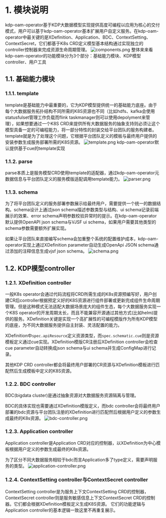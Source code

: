 # 1. 模块说明
kdp-oam-operator基于KDP大数据模型实现提供高度可编程以应用为核心的交付模式，用户可以基于kdp-oam-operator基本扩展用户自定义服务。在kdp-oam-operator中最关键的是XDefinition、Application、BDC、ContextSetting、ContextSecret，它们都基于K8s CRD定义模型基本结构通过实现独立的controller控制器来完成资源生命周期管理。
![components.png](resources%2Fcomponents.png)
整体来来看kdp-oam-operator的功能模块分为3个部分：基础能力模块、KDP模型controller、用户工具

## 1.1. 基础能力模块
### 1.1.1. template
template是基础能力中最重要的，它为KDP模型提供统一的基础能力底座。由于每个大数据服务拓扑结构不同所需的K8S资源也不同（比如hdfs、kafka会使用statusfulset管理工作负载而flink taskmanager则可以使用depolyment来管理），如果想要通过一个K8S CRD来提供所有大数据服务的抽象支持则必须让这个模型具备一定的可编程能力，将一部分特性的封装交给平台团队的服务构建者。template就是为了处理这个问题，它根据平台团队定义的模板与最终用户提供的安装参数生成服务部署所需的K8S资源。
![template.png](resources%2Ftemplate.png)
kdp-oam-operator默认提供基于cue的template实现

### 1.1.2. parse
parse本质上是服务模型CRD使用template的适配器，通过kdp-oam-operator元数据信息与平台团队定义的服务模版适配调用template能力。
![parser.png](resources%2Fparser.png)

### 1.1.3. schema
为了将平台团队定义的服务部署参数展示给最终用户，需要提供一个统一的数据结构。schema设计上通过json schema描述参数类型与结构、ui schema记录前端展示的效果、error schema声明参数校验异常时的提示。在kdp-oam-operator默认提供OpenAPI json schema与VJSF ui schema，如果用户需要其他类型的schema参数需要额外扩展实现。

如果让平台团队来直接编写schema会加重整个系统的配置维护成本，kdp-oam-operator实现上通过XDefinition parameter自动生成OpenApi JSON schema通过添加的注释信息生成vjsf json schema。
![schema.png](resources%2Fschema.png)


## 1.2. KDP模型controller
### 1.2.1. XDefinition controller
一般K8s operator会通过代码流程将CRD所需生成的K8s资源预编写好，用户创建CR后controller根据预定义好的K8S资源进行组件部署或更新完成组件生命周期管理。但是这种模式无法适配大数据场景庞大的组件生态，每个大数据服务实现一个K8S operator的开发周期太长，而且不能兼容开源通过其他方式(比如helm)提供的服务。XDefinition关键是实现一个高扩展性的可编程模版作为所有KDP模型的底座，为不同大数据服务提供自主封装、灵活配置的能力。

XDefinition中`spec.apiResource`定义资源类型，而`spec.schematic.cue`则是资源模板定义通过cue实现。XDefinition模版CR注册后XDefinition controller会检查cue parameter自动转换成json schema与ui schema并生成ConfigMap进行记录。

其他KDP CRD controller都会将最终用户部署的CR资源与XDefinition模板进行匹配然后生成模板中定义的K8S资源。

### 1.2.2. BDC controller
BDC(bigdata cluster)是通过抽象资源对大数据服务资源隔离与管理。

BDC的具体实现也需要通过XDefinition模版定义，而bdc controller会将最终用户部署的bdc资源与平台团队注册的XDefinition进行匹配然后根据用户定义的参数生成最终的K8s资源。
![bdc-controller.png](resources%2Fbdc-controller.png)

### 1.2.3. Application controller
Application controller是Application CRD对应的控制器，以XDefinition为中心模板根据用户定义的参数生成最终的K8s资源。

为了区分不同大数据服务相较于bdc而言Application多了type定义，需要声明服务的类型。
![application-controller.png](resources%2Fapplication-controller.png)

### 1.2.4. ContextSetting controller与ContextSecret controller
ContextSetting controller是为服务上下文ContextSetting CRD的控制器，ContextSecret controller则是服务敏感信息上下文ContextSecret CRD的控制器。它们都会根据XDefinition模板定义生成K8S资源。
它们的功能逻辑与Application controller的基本逻辑一致这里不再重复展示。